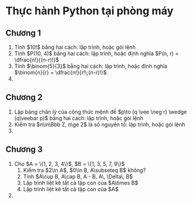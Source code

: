 # Thực hành Python tại phòng máy

## Chương 1
<ol>
  <li>Tính $10!$ bằng hai cách: lập trình, hoặc gói lệnh</li>
  <li>Tính $P(10, 4)$ bằng hai cách: lập trình, hoặc định nghĩa $P(n, r) = \dfrac{n!}{(n-r)!}$</li>
  <li>Tính $\binom{5}{3}$ bằng hai cách: lập trình, hoặc định nghĩa $\binom{n}{r} = \dfrac{n!}{r!\;(n-r)!}$</li>
  <li></li>
</ol>

## Chương 2
<ol>
  <li>Lập bảng chân lý của công thức mệnh đề $p\to (q \vee \neg r) \wedge (q\veebar p)$ bằng hai cách: lập trình, hoặc gói lệnh</li>
  <li>Kiểm tra $n\in\Bbb Z, n\ge 2$ là số nguyên tố: lập trình, hoặc gói lệnh</li>
  <li></li>
</ol>

## Chương 3
<ol>
  <li>Cho $A = \{1, 2, 3, 4\}$, $B = \{1, 3, 5, 7, 9\}$
    <ol>
      <li>Kiểm tra $2\in A$, $0\in B, A\subseteq B$ không?</li>
      <li>Tính $A\cup B, A\cap B, A - B, A\, \Delta\, B$</li>
      <li>Lập trình liệt kê tất cả tập con của $A\times B$</li>
      <li>Lập trình liệt kê tất cả tập con của $A$</li>
    </ol>
  </li>
  
  <li></li>
</ol>

